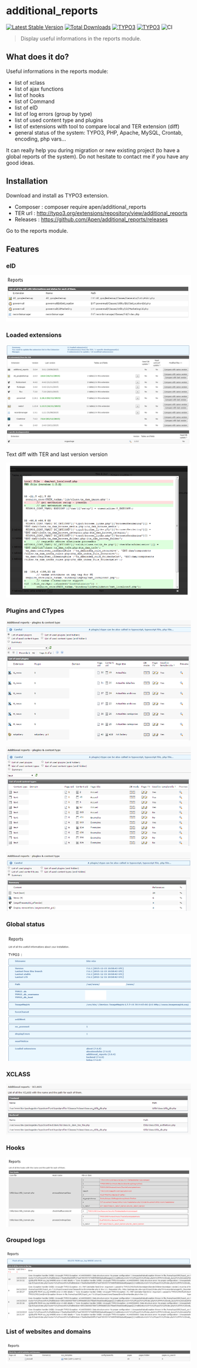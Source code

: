 # additional_reports

[![Latest Stable Version](https://img.shields.io/packagist/v/apen/additional_reports?label=version)](https://packagist.org/packages/apen/additional_reports)
[![Total Downloads](https://img.shields.io/packagist/dt/apen/additional_reports)](https://packagist.org/packages/apen/additional_reports)
[![TYPO3](https://img.shields.io/badge/TYPO3-9.5-orange.svg?style=flat-square)](https://typo3.org/)
[![TYPO3](https://img.shields.io/badge/TYPO3-10.4-orange.svg?style=flat-square)](https://typo3.org/)
![CI](https://github.com/Apen/additional_reports/workflows/CI/badge.svg)

>  Display useful informations in the reports module.

## What does it do?

Useful informations in the reports module:

* list of xclass
* list of ajax functions
* list of hooks
* list of Command
* list of eID
* list of log errors (group by type)
* list of used content type and plugins
* list of extensions with tool to compare local and TER extension (diff)
* general status of the system: TYPO3, PHP, Apache, MySQL, Crontab, encoding, php vars...

It can really help you during migration or new existing project (to have a global reports of the system).
Do not hesitate to contact me if you have any good ideas.

## Installation

Download and install as TYPO3 extension.

* Composer : composer require apen/additional_reports
* TER url : http://typo3.org/extensions/repository/view/additional_reports
* Releases : https://github.com/Apen/additional_reports/releases

Go to the reports module.

## Features

### eID

![](https://raw.githubusercontent.com/Apen/additional_reports/master/Resources/Public/Images/eid.png)

### Loaded extensions

![](https://raw.githubusercontent.com/Apen/additional_reports/master/Resources/Public/Images/extensions.png)

Text diff with TER and last version version

![](https://raw.githubusercontent.com/Apen/additional_reports/master/Resources/Public/Images/extensions-diff.png)

### Plugins and CTypes

![](https://raw.githubusercontent.com/Apen/additional_reports/master/Resources/Public/Images/plugins.png)

![](https://raw.githubusercontent.com/Apen/additional_reports/master/Resources/Public/Images/ctypes.png)

![](https://raw.githubusercontent.com/Apen/additional_reports/master/Resources/Public/Images/summary.png)

### Global status

![](https://raw.githubusercontent.com/Apen/additional_reports/master/Resources/Public/Images/status-typo3.png)

### XCLASS

![](https://raw.githubusercontent.com/Apen/additional_reports/master/Resources/Public/Images/xclass.png)

### Hooks

![](https://raw.githubusercontent.com/Apen/additional_reports/master/Resources/Public/Images/hooks.png)

### Grouped logs

![](https://raw.githubusercontent.com/Apen/additional_reports/master/Resources/Public/Images/logs.png)

### List of websites and domains

![](https://raw.githubusercontent.com/Apen/additional_reports/master/Resources/Public/Images/websites.png)



